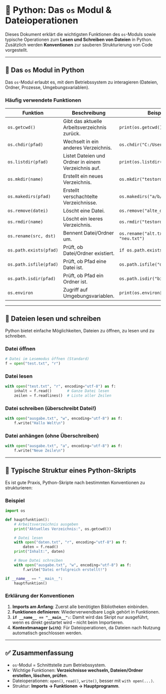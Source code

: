 # 📘 Python: Das `os` Modul & Dateioperationen

Dieses Dokument erklärt die wichtigsten Funktionen des `os`-Moduls sowie typische Operationen zum **Lesen und Schreiben von Dateien** in Python.  
Zusätzlich werden **Konventionen** zur sauberen Strukturierung von Code vorgestellt.

---

## 🔹 Das `os` Modul in Python

Das `os`-Modul erlaubt es, mit dem Betriebssystem zu interagieren (Dateien, Ordner, Prozesse, Umgebungsvariablen).

### Häufig verwendete Funktionen

| Funktion | Beschreibung | Beispiel |
|----------|--------------|----------|
| `os.getcwd()` | Gibt das aktuelle Arbeitsverzeichnis zurück. | `print(os.getcwd())` |
| `os.chdir(pfad)` | Wechselt in ein anderes Verzeichnis. | `os.chdir("C:/Users")` |
| `os.listdir(pfad)` | Listet Dateien und Ordner in einem Verzeichnis auf. | `print(os.listdir("."))` |
| `os.mkdir(name)` | Erstellt ein neues Verzeichnis. | `os.mkdir("testordner")` |
| `os.makedirs(pfad)` | Erstellt verschachtelte Verzeichnisse. | `os.makedirs("a/b/c")` |
| `os.remove(datei)` | Löscht eine Datei. | `os.remove("alte_datei.txt")` |
| `os.rmdir(name)` | Löscht ein leeres Verzeichnis. | `os.rmdir("testordner")` |
| `os.rename(src, dst)` | Bennent Datei/Ordner um. | `os.rename("alt.txt", "neu.txt")` |
| `os.path.exists(pfad)` | Prüft, ob Datei/Ordner existiert. | `if os.path.exists("test.txt"):` |
| `os.path.isfile(pfad)` | Prüft, ob Pfad eine Datei ist. | `os.path.isfile("dokument.txt")` |
| `os.path.isdir(pfad)` | Prüft, ob Pfad ein Ordner ist. | `os.path.isdir("bilder")` |
| `os.environ` | Zugriff auf Umgebungsvariablen. | `print(os.environ["PATH"])` |

---

## 🔹 Dateien lesen und schreiben

Python bietet einfache Möglichkeiten, Dateien zu öffnen, zu lesen und zu schreiben.

### Datei öffnen
```python
# Datei im Lesemodus öffnen (Standard)
f = open("test.txt", "r")
```

### Datei lesen
```python
with open("test.txt", "r", encoding="utf-8") as f:
    inhalt = f.read()       # Ganze Datei lesen
    zeilen = f.readlines()  # Liste aller Zeilen
```

### Datei schreiben (überschreibt Datei!)
```python
with open("ausgabe.txt", "w", encoding="utf-8") as f:
    f.write("Hallo Welt\n")
```

### Datei anhängen (ohne Überschreiben)
```python
with open("ausgabe.txt", "a", encoding="utf-8") as f:
    f.write("Neue Zeile\n")
```

---

## 🔹 Typische Struktur eines Python-Skripts

Es ist gute Praxis, Python-Skripte nach bestimmten Konventionen zu strukturieren:

### Beispiel
```python
import os

def hauptfunktion():
    # Arbeitsverzeichnis ausgeben
    print("Aktuelles Verzeichnis:", os.getcwd())

    # Datei lesen
    with open("daten.txt", "r", encoding="utf-8") as f:
        daten = f.read()
    print("Inhalt:", daten)

    # Neue Datei schreiben
    with open("ausgabe.txt", "w", encoding="utf-8") as f:
        f.write("Datei erfolgreich erstellt!")

if __name__ == "__main__":
    hauptfunktion()
```

### Erklärung der Konventionen
1. **Imports am Anfang**: Zuerst alle benötigten Bibliotheken einbinden.  
2. **Funktionen definieren**: Wiederverwendbare Logik gehört in Funktionen.  
3. **`if __name__ == "__main__":`**: Damit wird das Skript nur ausgeführt, wenn es direkt gestartet wird – nicht beim Importieren.  
4. **Kontextmanager (`with`)**: Für Dateioperationen, da Dateien nach Nutzung automatisch geschlossen werden.

---

## ✅ Zusammenfassung
- `os`-Modul = Schnittstelle zum Betriebssystem.  
- Wichtige Funktionen: **Verzeichnisse wechseln, Dateien/Ordner erstellen, löschen, prüfen**.  
- Dateioperationen: `open()`, `read()`, `write()`, besser mit `with open(...)`.  
- Struktur: **Imports → Funktionen → Hauptprogramm**.  

